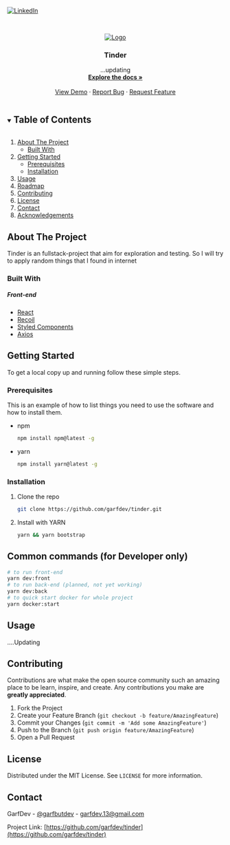 <!-- PROJECT SHIELDS -->

[![LinkedIn][linkedin-shield]](https://www.linkedin.com/in/garfdev/)

<!-- PROJECT LOGO -->
<br />
<p align="center">
  <a href="https://github.com/GarfDev/tinder">
    <img src="https://media2.giphy.com/media/FLOOnl2fujyDJ4NWZ0/giphy.gif?cid=790b7611ff9aff9206f7d26519136480756efa6c7a41d710&rid=giphy.gif" alt="Logo">
  </a>

  <h3 align="center">Tinder</h3>

  <p align="center">
    ...updating
    <br />
    <a href="https://github.com/GarfDev/tinder"><strong>Explore the docs »</strong></a>
    <br />
    <br />
    <a href="https://github.com/GarfDev/tinder">View Demo</a>
    ·
    <a href="https://github.com/GarfDev/tinder/issues">Report Bug</a>
    ·
    <a href="https://github.com/GarfDev/tinder/issues">Request Feature</a>
  </p>
</p>

<!-- TABLE OF CONTENTS -->
<details open="open">
  <summary><h2 style="display: inline-block">Table of Contents</h2></summary>
  <ol>
    <li>
      <a href="#about-the-project">About The Project</a>
      <ul>
        <li><a href="#built-with">Built With</a></li>
      </ul>
    </li>
    <li>
      <a href="#getting-started">Getting Started</a>
      <ul>
        <li><a href="#prerequisites">Prerequisites</a></li>
        <li><a href="#installation">Installation</a></li>
      </ul>
    </li>
    <li><a href="#usage">Usage</a></li>
    <li><a href="#roadmap">Roadmap</a></li>
    <li><a href="#contributing">Contributing</a></li>
    <li><a href="#license">License</a></li>
    <li><a href="#contact">Contact</a></li>
    <li><a href="#acknowledgements">Acknowledgements</a></li>
  </ol>
</details>

<!-- ABOUT THE PROJECT -->

## About The Project

Tinder is an fullstack-project that aim for exploration and testing. So I will try to apply random things that I found in internet

### Built With

##### Front-end

- [React](https://reactjs.org/)
- [Recoil](https://recoiljs.org/)
- [Styled Components](https://styled-components.com/)
- [Axios](https://github.com/axios/axios)

<!-- GETTING STARTED -->

## Getting Started

To get a local copy up and running follow these simple steps.

### Prerequisites

This is an example of how to list things you need to use the software and how to install them.

- npm

  ```sh
  npm install npm@latest -g
  ```

- yarn
  ```sh
  npm install yarn@latest -g
  ```

### Installation

1. Clone the repo
   ```sh
   git clone https://github.com/garfdev/tinder.git
   ```
2. Install with YARN
   ```sh
   yarn && yarn bootstrap
   ```

## Common commands (for Developer only)

```sh
# to run front-end
yarn dev:front
# to run back-end (planned, not yet working)
yarn dev:back
# to quick start docker for whole project
yarn docker:start
```

<!-- USAGE EXAMPLES -->

## Usage

....Updating

<!-- CONTRIBUTING -->

## Contributing

Contributions are what make the open source community such an amazing place to be learn, inspire, and create. Any contributions you make are **greatly appreciated**.

1. Fork the Project
2. Create your Feature Branch (`git checkout -b feature/AmazingFeature`)
3. Commit your Changes (`git commit -m 'Add some AmazingFeature'`)
4. Push to the Branch (`git push origin feature/AmazingFeature`)
5. Open a Pull Request

<!-- LICENSE -->

## License

Distributed under the MIT License. See `LICENSE` for more information.

<!-- CONTACT -->

## Contact

GarfDev - [@garfbutdev](https://twitter.com/garfbutdev) - garfdev.13@gmail.com

Project Link: [https://github.com/garfdev/tinder](https://github.com/garfdev/tinder)

<!-- MARKDOWN LINKS & IMAGES -->
<!-- https://www.markdownguide.org/basic-syntax/#reference-style-links -->

[contributors-shield]: https://img.shields.io/github/contributors/garfdev/repo.svg?style=for-the-badge
[contributors-url]: https://github.com/garfdev/repo/graphs/contributors
[forks-shield]: https://img.shields.io/github/forks/garfdev/repo.svg?style=for-the-badge
[forks-url]: https://github.com/garfdev/repo/network/members
[stars-shield]: https://img.shields.io/github/stars/garfdev/repo.svg?style=for-the-badge
[stars-url]: https://github.com/garfdev/repo/stargazers
[issues-shield]: https://img.shields.io/github/issues/garfdev/repo.svg?style=for-the-badge
[issues-url]: https://github.com/garfdev/repo/issues
[license-shield]: https://img.shields.io/github/license/garfdev/repo.svg?style=for-the-badge
[license-url]: https://github.com/garfdev/repo/blob/master/LICENSE.txt
[linkedin-shield]: https://img.shields.io/badge/-LinkedIn-black.svg?style=for-the-badge&logo=linkedin&colorB=555
[linkedin-url]: https://linkedin.com/in/garfdev
